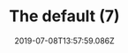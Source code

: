 ---
title: The default (7)
date: 2019-07-08T13:57:59.086Z
year: 2019
tags:
  - painting
  - theDefault
coverImage: /images/uploads/iriee_zamble-the_default-07.jpg
material: Acrylic on canvas
dimensions: 50 x 35 cm
---